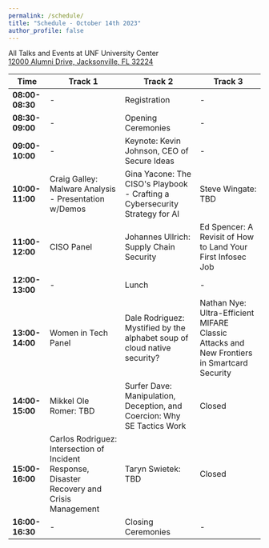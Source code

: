 ```yaml
---
permalink: /schedule/
title: "Schedule - October 14th 2023"
author_profile: false
---
```


All Talks and Events at UNF University Center<br>
[12000 Alumni Drive, Jacksonville, FL 32224](https://www.unf.edu/universitycenter/directions.html)

| Time            | Track 1  | Track 2                                     | Track 3 |
| --------------- | -------- | ------------------------------------------- | --------|
| **08:00-08:30** |    -     | Registration                                | - |
| **08:30-09:00** |    -     | Opening Ceremonies                          | - |
| **09:00-10:00** |    -     | Keynote: Kevin Johnson, CEO of Secure Ideas | - |
| **10:00-11:00** | Craig Galley: Malware Analysis - Presentation w/Demos | Gina Yacone: The CISO's Playbook - Crafting a Cybersecurity Strategy for AI | Steve Wingate: TBD |
| **11:00-12:00** | CISO Panel | Johannes Ullrich: Supply Chain Security | Ed Spencer:  A Revisit of How to Land Your First Infosec Job |
| **12:00-13:00** |    -     |  Lunch                                      | - |
| **13:00-14:00** | Women in Tech Panel | Dale Rodriguez: Mystified by the alphabet soup of cloud native security? | Nathan Nye: Ultra-Efficient MIFARE Classic Attacks and New Frontiers in Smartcard Security |
| **14:00-15:00** | Mikkel Ole Romer: TBD | Surfer Dave: Manipulation, Deception, and Coercion: Why SE Tactics Work | Closed |
| **15:00-16:00** | Carlos Rodriguez: Intersection of Incident Response, Disaster Recovery and Crisis Management | Taryn Swietek: TBD | Closed |
| **16:00-16:30** |    -     |  Closing Ceremonies                         | - |
